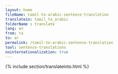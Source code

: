 ```yaml
---
layout: home
fileName: tamil-to-arabic-sentence-translation
translatein: tamil_to_arabic
folderName : translate
lang: en
from: ta
to: ar
permalink: /tamil-to-arabic-sentence-translation
tool: sentence-translations
nointernationalization: true
---
```

{% include section/translateinto.html %}
